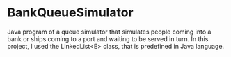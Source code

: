 # BankQueueSimulator
Java program of a queue simulator that simulates people coming into a bank or ships coming to a port and waiting to be served in turn. In this project, I used the LinkedList&lt;E> class, that is predefined in Java language. 
